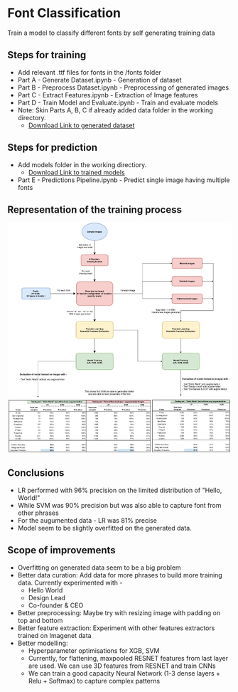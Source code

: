 # Font Classification
Train a model to classify different fonts by self generating training data

## Steps for training
- Add relevant .ttf files for fonts in the /fonts folder
- Part A - Generate Dataset.ipynb - Generation of dataset
- Part B - Preprocess Dataset.ipynb - Preprocessing of generated images
- Part C - Extract Features.ipynb - Extraction of Image features
- Part D - Train Model and Evaluate.ipynb - Train and evaluate models
- Note: Skin Parts A, B, C if already added data folder in the working directory. 
  - [Download Link to generated dataset](https://drive.google.com/file/d/1NDCik5KP3ULkeiFzXCx4qAt99ZDcWad6/view?usp=sharing)

## Steps for prediction
- Add models folder in the working directiory. 
  - [Download Link to trained models](https://drive.google.com/file/d/1n2wrDima_FFA92ixzycthichxJdaJGvv/view?usp=sharing)
- Part E - Predictions Pipeline.ipynb - Predict single image having multiple fonts

## Representation of the training process

![alt text](https://github.com/vedvasu/font-classification/blob/main/pipeline_diagram.jpg)

## Conclusions
- LR performed with 96% precision on the limited distribution of "Hello, World!"
- While SVM was 90% precision but was also able to capture font from other phrases
- For the augumented data - LR was 81% precise
- Model seem to be slightly overfitted on the generated data.


## Scope of improvements
- Overfitting on generated data seem to be a big problem
- Better data curation: Add data for more phrases to build more training data. Currently experimented with -
  - Hello World
  - Design Lead
  - Co-founder & CEO
- Better preprocessing: Maybe try with resizing image with padding on top and bottom
- Better feature extraction: Experiment with other features extractors trained on Imagenet data
- Better modelling:
  - Hyperparameter optimisations for XGB, SVM
  - Currently, for flattening, maxpooled RESNET features from last layer are used. We can use 3D features from RESNET and train CNNs
  - We can train a good capacity Neural Network (1-3 dense layers + Relu + Softmax) to capture complex patterns
